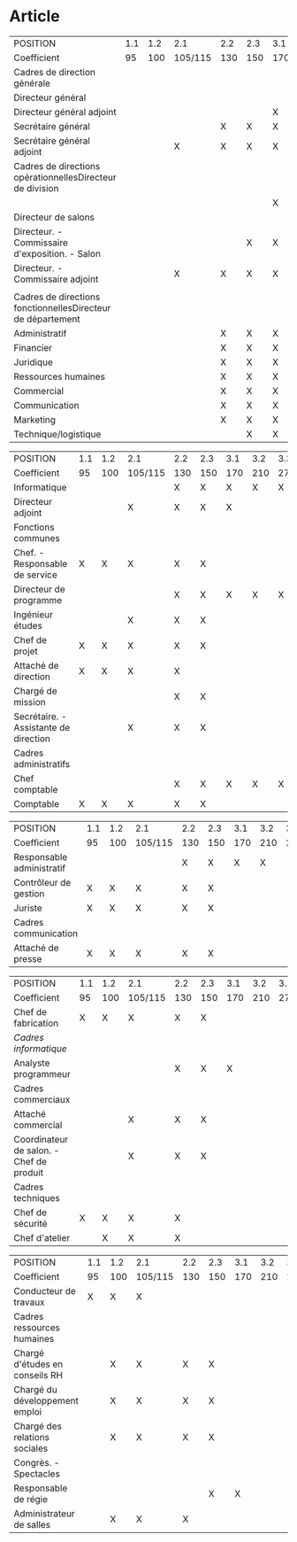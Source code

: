 # Article

  
  


|  |  |  |  |  |  |  |  |  |
| --- | --- | --- | --- | --- | --- | --- | --- | --- |
| POSITION | 1.1 | 1.2 | 2.1 | 2.2 | 2.3 | 3.1 | 3.2 | 3.3 |
| Coefficient  | 95 | 100 | 105/115 | 130 | 150 | 170 | 210 | 270 |
| Cadres de direction générale |
| Directeur général |  |  |  |  |  |  | X | X |
| Directeur général adjoint |  |  |  |  |  | X | X | X |
| Secrétaire général |  |  |  | X | X | X | X | X |
| Secrétaire général adjoint |  |  | X | X | X | X | X |  |
| Cadres de directions opérationnellesDirecteur de division |
|  |  |  |  |  |  | X | X | X |
| Directeur de salons |
| Directeur. - Commissaire d'exposition. - Salon |  |  |  |  | X | X | X | X |
| Directeur. - Commissaire adjoint |  |  | X | X | X | X | X |  |
|  |  |  |  |  |  |  |  |  |
| Cadres de directions fonctionnellesDirecteur de département |
| Administratif |  |  |  | X | X | X | X | X |
| Financier |  |  |  | X | X | X | X | X |
| Juridique |  |  |  | X | X | X | X | X |
| Ressources humaines |  |  |  | X | X | X | X | X |
| Commercial |  |  |  | X | X | X | X | X |
| Communication |  |  |  | X | X | X | X | X |
| Marketing |  |  |  | X | X | X | X | X |
| Technique/logistique |  |  |  |  | X | X | X | X |

  
  


|  |  |  |  |  |  |  |  |  |
| --- | --- | --- | --- | --- | --- | --- | --- | --- |
| POSITION | 1.1 | 1.2 | 2.1 | 2.2 | 2.3 | 3.1 | 3.2 | 3.3 |
| Coefficient  | 95 | 100 | 105/115 | 130 | 150 | 170 | 210 | 270 |
| Informatique |  |  |  | X | X | X | X | X |
| Directeur adjoint |  |  | X | X | X | X |  |  |
| Fonctions communes |
| Chef. - Responsable de service | X | X | X | X | X |  |  |  |
| Directeur de programme |  |  |  | X | X | X | X | X |
| Ingénieur études |  |  | X | X | X |  |  |  |
| Chef de projet | X | X | X | X | X |  |  |  |
| Attaché de direction | X | X | X | X |  |  |  |  |
| Chargé de mission |  |  |  | X | X |  |  |  |
| Secrétaire. - Assistante de direction |  |  | X | X | X |  |  |  |
| Cadres administratifs |
| Chef comptable |  |  |  | X | X | X | X | X |
| Comptable | X | X | X | X | X |  |  |  |

  


|  |  |  |  |  |  |  |  |  |
| --- | --- | --- | --- | --- | --- | --- | --- | --- |
| POSITION | 1.1 | 1.2 | 2.1 | 2.2 | 2.3 | 3.1 | 3.2 | 3.3 |
| Coefficient  | 95 | 100 | 105/115 | 130 | 150 | 170 | 210 | 270 |
| Responsable administratif |  |  |  | X | X | X | X |  |
| Contrôleur de gestion | X | X | X | X | X |  |  |  |
| Juriste | X | X | X | X | X |  |  |  |
| Cadres communication |
| Attaché de presse | X | X | X | X | X |  |  |  |

  


|  |  |  |  |  |  |  |  |  |
| --- | --- | --- | --- | --- | --- | --- | --- | --- |
| POSITION | 1.1 | 1.2 | 2.1 | 2.2 | 2.3 | 3.1 | 3.2 | 3.3 |
| Coefficient  | 95 | 100 | 105/115 | 130 | 150 | 170 | 210 | 270 |
| Chef de fabrication | X | X | X | X | X |  |  |  |
| *Cadres informatique* |
| Analyste programmeur |  |  |  | X | X | X |  |  |
| Cadres commerciaux |
| Attaché commercial |  |  | X | X | X |  |  |  |
| Coordinateur de salon. - Chef de produit |  |  | X | X | X |  |  |  |
| Cadres techniques |
| Chef de sécurité | X | X | X | X |  |  |  |  |
| Chef d'atelier |  | X | X | X |  |  |  |  |

  
  


|  |  |  |  |  |  |  |  |  |
| --- | --- | --- | --- | --- | --- | --- | --- | --- |
| POSITION | 1.1 | 1.2 | 2.1 | 2.2 | 2.3 | 3.1 | 3.2 | 3.3 |
| Coefficient  | 95 | 100 | 105/115 | 130 | 150 | 170 | 210 | 270 |
| Conducteur de travaux | X | X | X |  |  |  |  |  |
| Cadres ressources humaines |
| Chargé d'études en conseils RH |  | X | X | X | X |  |  |  |
| Chargé du développement emploi |  | X | X | X | X |  |  |  |
| Chargé des relations sociales |  | X | X | X | X |  |  |  |
| Congrès. - Spectacles |
| Responsable de régie |  |  |  |  | X | X |  |  |
| Administrateur de salles |  | X | X | X |  |  |  |  |

  
  
